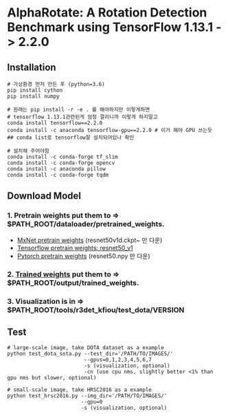 # AlphaRotate: A Rotation Detection Benchmark using TensorFlow 1.13.1 -> 2.2.0

## Installation
```shell
# 가상환경 먼저 만든 후 (python=3.6)
pip install cython
pip install numpy

# 원래는 pip install -r -e . 를 해야하지만 이렇게하면 
# tensorflow 1.13.1관련된게 엄청 깔리니까 이렇게 하지말고
conda install tensorflow==2.2.0
conda install -c anaconda tensorflow-gpu==2.2.0 # 이거 해야 GPU 쓰는듯
## conda list로 tensorflow잘 설치되어있나 확인

# 설치해 주어야함
conda install -c conda-forge tf_slim
conda install -c conda-forge opencv
conda install -c anaconda pillow
conda install -c conda-forge tqdm
```

## Download Model
### 1. Pretrain weights put them to => $PATH_ROOT/dataloader/pretrained_weights. 
+ [MxNet pretrain weights](https://drive.google.com/drive/folders/1BM8ffn1WnsRRb5RcuAcyJAHX8NS2M1Gz?usp=sharing) (resnet50v1d.ckpt~ 만 다운)
+ [Tensorflow pretrain weights: resnet50_v1](http://download.tensorflow.org/models/resnet_v1_50_2016_08_28.tar.gz)
+ [Pytorch pretrain weights](https://drive.google.com/drive/folders/14Bx6TK4LVadTtzNFTQj293cKYk_5IurH?usp=sharing) (resnet50.npy 만 다운)

### 2. [Trained weights](https://pan.baidu.com/s/1n5eqqqE0j3dhYgXM-4_k5A) put them to => $PATH_ROOT/output/trained_weights.

### 3. Visualization is in => $PATH_ROOT/tools/r3det_kfiou/test_dota/VERSION

## Test
```shell
# large-scale image, take DOTA dataset as a example
python test_dota_sota.py --test_dir='/PATH/TO/IMAGES/'  
                         --gpus=0,1,2,3,4,5,6,7  
                         -s (visualization, optional)
                         -cn (use cpu nms, slightly better <1% than gpu nms but slower, optional)

# small-scale image, take HRSC2016 as a example
python test_hrsc2016.py --img_dir='/PATH/TO/IMAGES/'  
                        --gpu=0
                        -s (visualization, optional)
``` 

